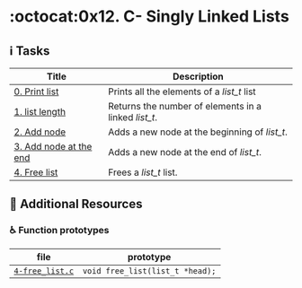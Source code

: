 # :octocat:0x12. C- Singly Linked Lists

## :information_source: Tasks

Title|Description
-----|---------
[0. Print list](./0-print_list.c) | Prints all the elements of a *list_t* list
[1. list length](./1-list_len.c) | Returns the number of elements in a linked *list_t*.
[2. Add node](./2-add_node.c) | Adds a new node at the beginning of *list_t*.
[3. Add node at the end](./3-add_node_end.c) | Adds a new node at the end of *list_t*.
[4. Free list](./4-free_list.c) | Frees a *list_t* list.

## :camel: Additional Resources

### :wheelchair: Function prototypes

file | prototype
-----|----------
[`4-free_list.c`](./4-free_list.c) | `void free_list(list_t *head);`

